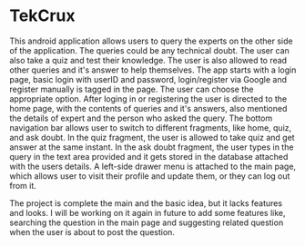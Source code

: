 # TekCrux
This android application allows users to query the experts on the other side of the application. The queries could be any technical doubt. The user can also take a quiz and test their knowledge. The user is also allowed to read other queries and it's answer to help themselves.
The app starts with a login page, basic login with userID and password, login/register via Google and register manually is tagged in the page. The user can choose the appropriate option.
After loging in or registering the user is directed to the home page, with the contents of queries and it's answers,  also mentioned the details of expert and the person who asked the query.
The bottom navigation bar allows user to switch to different fragments, like home, quiz, and ask doubt.
In the quiz fragment, the user is allowed to take quiz and get answer at the same instant.
In the ask doubt fragment, the user types in the query in the text area provided and it gets stored in the database attached with the users details.
A left-side drawer menu is attached to the main page, which allows user to visit their profile and update them, or they can log out from it.

The project is complete the main and the basic idea, but it lacks features and looks. I will be working on it again in future to add some features like, searching the question in the main page and suggesting related question when the user is about to post the question.

